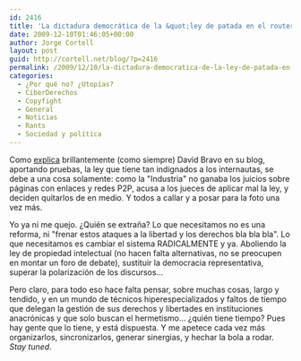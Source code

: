 ```yaml
---
id: 2416
title: 'La dictadura democrática de la &quot;ley de patada en el router&quot;'
date: 2009-12-10T01:46:05+00:00
author: Jorge Cortell
layout: post
guid: http://cortell.net/blog/?p=2416
permalink: /2009/12/10/la-dictadura-democratica-de-la-ley-de-patada-en-el-router/
categories:
  - ¿Por qué no? ¿Utopías?
  - CiberDerechos
  - Copyfight
  - General
  - Noticias
  - Rants
  - Sociedad y polí­tica
---
```

Como <a title="http://www.filmica.com/david_bravo/archivos/010216.html" href="http://www.filmica.com/david_bravo/archivos/010216.html" target="_blank">explica</a> brillantemente (como siempre) David Bravo en su blog, aportando pruebas, la ley que tiene tan indignados a los internautas, se debe a una cosa solamente: como la "Industria" no ganaba los juicios sobre páginas con enlaces y redes P2P, acusa a los jueces de aplicar mal la ley, y deciden quitarlos de en medio. Y todos a callar y a posar para la foto una vez más.

Yo ya ni me quejo. ¿Quién se extraña? Lo que necesitamos no es una reforma, ni "frenar estos ataques a la libertad y los derechos bla bla bla". Lo que necesitamos es cambiar el sistema RADICALMENTE y ya. Aboliendo la ley de propiedad intelectual (no hacen falta alternativas, no se preocupen en montar un foro de debate), sustituir la democracia representativa, superar la polarización de los discursos...

Pero claro, para todo eso hace falta pensar, sobre muchas cosas, largo y tendido, y en un mundo de técnicos hiperespecializados y faltos de tiempo que delegan la gestión de sus derechos y libertades en instituciones anacrónicas y que solo buscan el hermetismo... ¿quién tiene tiempo? Pues hay gente que lo tiene, y está dispuesta. Y me apetece cada vez más organizarlos, sincronizarlos, generar sinergias, y hechar la bola a rodar. _Stay tuned_.